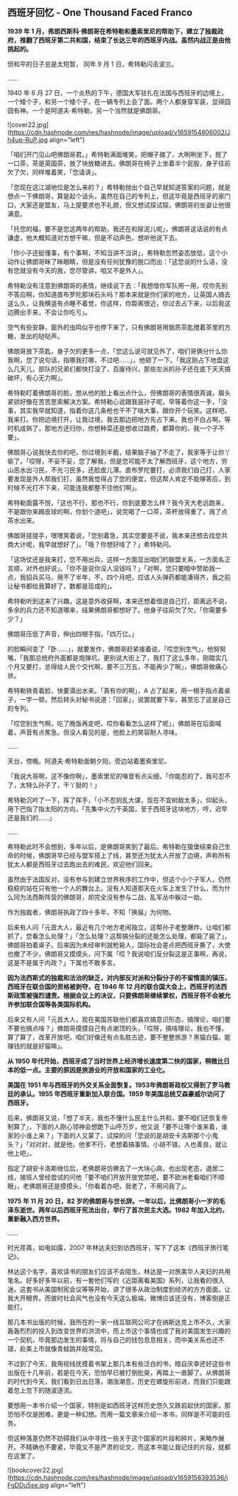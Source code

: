## 西班牙回忆 - One Thousand Faced  Franco

**1939 年 1 月，弗朗西斯科·佛朗哥在希特勒和墨索里尼的帮助下，建立了独裁政府，推翻了西班牙第二共和国，结束了长达三年的西班牙内战。虽然内战正是由他挑起的。**

但和平的日子总是太短暂， 同年 9 月 1 日，希特勒闪击波兰。

……

1940 年 6 月 27 日，一个炎热的下午，德国大军驻扎在法国与西班牙的边境上，一个矮个子，和另一个矮个子，在一辆专列上会了面。两个人都身穿军装，显得囧囧有神。一个是阿道夫·希特勒，另一个当然就是佛朗哥。

![cover22.jpg](https://cdn.hashnode.com/res/hashnode/image/upload/v1659154806002/Jh4up-RuP.jpg align="left")

「咱们开门见山吧佛朗哥君。」希特勒满面堆笑，把帽子摘了，大咧咧坐下，抿了一口茶，茶是英国茶，放了块放糖进去。佛朗哥在椅子上坐着半个屁股，身子往前欠了欠，同样堆着笑，「您请讲」。

「您现在这江湖地位是怎么来的？」希特勒抛出个自己早就知道答案的问题，就是想点一下佛朗哥，算是起个话头，虽然在自己的专列上，但这毕竟是西班牙的家门口，大家还是盟友，马上提要求也不礼貌，但又想试探试探，佛朗哥的坐姿让他很满意。

「托您的福，要不是您这两年的帮助，我还在和尿泥儿呢」，佛朗哥这话说的有点谦虚，他大概知道对方想干嘛，但是不动声色，想听他说下去。

「你小子还挺懂事，有个事啊，不知当讲不当讲」，希特勒忽然姿态放低，这个小动作让佛朗哥眯了眯眼睛，但是没有任何犹豫的脱口而出：「这您说的什么话，没有您就没有今天的我，您尽管讲，咱又不是外人」。

希特勒没有注意到佛朗哥的表情，继续说下去：「我想借你军队用一用，哎你先别不答应啊，你知道直布罗陀那块石头吗？那本来就是你们家的地方，让英国人搞去这么久，让我横竖有点睡不着觉，你这样，你距离很近，你过去占下来，以后我这边腾出手来，不会让你吃亏」。

空气有些安静，窗外的虫鸣似乎也停下来了，只有佛朗哥用银质茶匙搅着茶里的方糖，发出的哒哒声。

佛朗哥放下茶匙，身子欠的更多一点，「您这么说可就见外了，咱们哥俩分什么你我啊，您了说句话，指哪我打哪，不过吧……」，他顿了一下。「我这刚占下地盘这么几天儿，部队的兄弟们都快打没了，百废待兴，那些左派的孙子还在底下天天搞破坏，有心无力啊」。

希特勒盯着佛朗哥的脸，想从他的脸上看出点什么，但佛朗哥的表情很真诚，眉头紧锁好像在苦苦思索解决方案。希特勒心说跟我装孙子呢，早等着你这一手，「没事，其实我早就知道，指着你这几条枪也干不了啥大事，跟你开个玩笑。这样吧，我来打。你把边境打开，让我过境，我去那边把地方先占下来。我也不白占啊，等时机成熟了，那地方还归你，你想种菜还是想收过路费，都算你的，我一个子不要」。

佛朗哥心说我快去你的吧，你过境到半截，结果脑子抽了不走了，我家等于让你丫偷了，「哎呀，不妥不妥，您了解我，但是您可能不太了解西班牙，这个地方，穷山恶水出刁民，不光刁民多，还脸皮儿薄。直布罗陀要打，必须我们自己打，人家要发现是外人帮我们打，虽然我觉得占了您的便宜，但这帮人肯定不能够答应，到时候不光打不下来，可能连我都整不住他们啊」。

希特勒面露不悦，「这也不行，那也不行，你到底要怎么样？我今天大老远跑来，不是跟你来踢皮球的啊，你划个道吧」，说完喝了一口茶，茶杯放得重了，溅了点茶水出来。

佛朗哥搓搓手，嘿嘿笑着说，「您别着急，其实您要是不说，我本来还想去找您共商大计呢，我早就想好了」。「哦？你想好啥了？」希特勒问。

「这场仗还是我来打，您不用出兵，这样一方面显出咱们的联盟关系，一方面名正言顺，对外也好说」。「你不是说你没人没钱吗？」「对啊，您只要暗中赞助我一点，我招兵买马，用不了半年，不，四个月吧，应该人头弹药都能凑得齐，我之前让秘书都给我算好了，数都是现成的」。

希特勒听到这来了兴趣，这是意外收获啊，本来还想着借道自己打，距离远不说，多余的兵力还不知道哪来，结果佛朗哥都想好了。他身子往前欠了欠，「你需要多少？」

佛朗哥压低了声音，伸出四根手指，「四万亿。」

的脸瞬间变了「卧……」，就要发作，佛朗哥赶紧接着说，「哎您别生气」，他努努嘴，「我那总统府外面都是炮弹坑，更别说大街上了，我打了这么多年，刚踏实几个月又要打，总得给人民个交代啊，要不三万五，不能再少了啊」，佛朗哥做痛心状。

希特勒铁青着脸，快要滴出水来。「真有你的啊」，A 占了起来，用一根手指点着桌子，一字一顿，然后转头对秘书说道：「回家」，说罢就要下车，甚至忘了这是自己的专列。

「哎您别生气啊，吃了晚饭再走吧，哎你看看怎么这样了呢」，佛朗哥在后面喊着，声音有点焦急。但没人看见的是，他脸上的笑容耐人寻味。

……

天台，傍晚。阿道夫·希特勒面朝夕阳，旁边站着墨索里尼。

「我说大哥啊，这不像你啊」，墨索里尼的嗓音有点尖细，「你能忍的了，我可忍不了，太特么孙子了，干丫挺的！」

希特勒沉吟了一下，挥了挥手，「小不忍则乱大谋，现在不宜树敌太多」，仰起头，用下巴指了指太阳的方向，「先集中火力干英国，至于西班牙这块地方，哼，迟早还是我们的……」

……

希特勒此时不会想到，多年以后，是佛朗哥笑到了最后。希特勒在狼堡结束自己生命的时候，佛朗哥早已经与盟军搭上了线，甚至还为犹太人开放了边境，声称所有犹太人都是西班牙过去跑出去的难民，欢迎他们回来。

虽然由于法国反对，没有参与到建立世界秩序的工作中，但这个小个子军人，仍然稳稳的站在只有他一个人的舞台上。没有人知道那天在火车上发生了什么，而为什么同为法西斯阵营的佛朗哥，却完全没有参与二战，乱军丛中躲过一劫。

作为独裁者，佛朗哥执政了四十多年，不知「换届」为何物。

后来有人问「元首大人，最近有几个地方老闹独立，这帮孙子老整爆炸，让咱们都抓了，您看怎么处理？」「怎么处理？这帮搞分裂的还能怎么处理，都毙了毙了」，佛朗哥拍着桌子。后来因为未经审判就枪毙人，国际社会差点把西班牙撕了，大使也撤了不少，佛朗哥又摸摸头，问下属「哎？我说咱们反分裂这是正事啊，再说，这是不是属于内政？」下属也不敢多言。

**因为法西斯式的独裁和法治的缺乏，对内部反对派和分裂分子的不留情面的镇压，西班牙在联合国的资格被剥夺，在 1946 年 12 月的联合国大会上，西班牙的法西斯政策被强烈谴责。根据会议上的决议，只要佛朗哥继续掌权，西班牙将不会被允许参加联合国等各类国际机构。**

后来又有人问「元首大人，现在美国苏联他们都喜欢搞意识形态，搞理论，咱们要不要也搞点啥？」佛朗哥摸摸自己有点谢顶的头，「哎呀，搞啥理论，我也不懂，算了算了，改革开放吧，咱们好像还有点名胜古迹，要不整整旅游？黑猫白猫，能赚钱的就是好猫嘛」。

**从 1950 年代开始，西班牙成了当时世界上经济增长速度第二快的国家，稍微比日本的低一点。主要的原因是旅游业的开放和国家的工业化。**

**美国在 1951 年与西班牙的外交关系全面恢复。1953年佛朗哥政权又得到了罗马教廷的承认。1955 年西班牙重新加入联合国。1959 年美国总统艾森豪威尔访问了西班牙。**

后来，佛朗哥又说，「想了半天，我也不懂什么民主什么共和，要不咱们还恢复帝制算了」，下面的人刚心领神会想跪下山呼万岁，他又说「要不让哪个谁来着，谁家的小谁上来？」下面的人又蒙了，试探的问「您说的是胡安卡洛斯那个小鬼头？」「对对对，就是他，他爹不行，老想着搞事情。小胡不错，人也善良，就让他上吧」。

指定了胡安卡洛斯继位后，老佛朗哥仿佛去了一大块心病，也出现老态，退居二线，接班人曾经尝试的问他「要不咱们开放开放党禁吧，要不欧洲老看咱们不顺眼」，老佛朗哥还是摸摸头，「你看着办吧，我老了，不用问我了」。

**1975 年 11 月 20 日，82 岁的佛朗哥与世长辞。一年以后，比佛朗哥小一岁的毛泽东逝世。两年以后西班牙宪法出台，举行了首次民主大选。1982 年加入北约，重新融入西方世界。**

……

时光荏苒，如电如露，2007 年林达夫妇到访西班牙，写下了这本《西班牙旅行笔记》。

林达这个名字，喜欢读书的朋友们应该不会陌生，林达是一对旅美华人夫妇的共用笔名。好多好多年以前，有一套他们写的《近距离看美国》系列，让我看的很入迷。这套书从美国制宪会议等等开始，讲了很多从政治制度到经济的方方面面，让我大开眼界。而彼时社会风气也没有今天这么极端，微博应该还没有，博客倒是正能打。

那几本书出版的时候，我所在的一家一线互联网公司才在纳斯达克上市不久，大家轰轰烈烈的投入到改变世界的洪流中，而上市这个事情也成了我对美国发生兴趣的一个契机，毕竟那边发生的事情，将与自己的钱包息息相关，而中美关系也还不错，赴美上市就像青蛙跳井般常见。

不过到了今天，我用视线抚摸着书架上那几本有些泛白的书，暗自庆幸还好这些书出版在十几年前，若是在今天，恐怕早已被打倒批臭，再踏上一直脚了。从佛朗哥的时代到今天，我们看到日出日落，潮涨潮息，历史在螺旋形前进，而我们只能跟着忽上忽下的随波逐流。

要想用一本书介绍一个国家，特别是如西班牙这样历史悠久又跌宕起伏的国家，那恐怕不仅是困难，更是一种幻想。而用一篇文章来介绍一本书，同样是不可能的任务。

但这种落差仍然不妨碍我们从中寻找一些关于这个国家的片段和碎片，来略作展开。不精确也不要紧，毕竟又不是严肃的论文，而这本书能让我记住的片段，就都在这里了。

![bookcover22.jpg](https://cdn.hashnode.com/res/hashnode/image/upload/v1659156393536/jFgDDu5se.jpg align="left")
